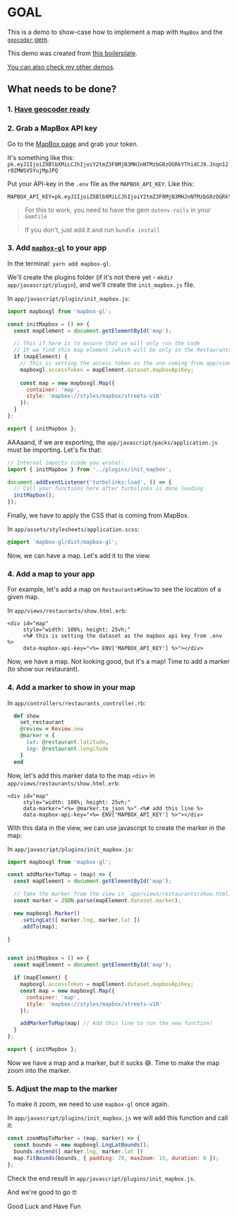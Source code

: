 # GOAL

This is a demo to show-case how to implement a map with `MapBox` and the [`geocoder` gem](https://github.com/alexreisner/geocoder#geocoding-objects).

This demo was created from [this boilerplate](https://github.com/andrerferrer/geocoder-gem#goal).

[You can also check my other demos](https://github.com/andrerferrer/dedemos/blob/master/README.md#ded%C3%A9mos).

## What needs to be done?

### 1. [Have geocoder ready](https://github.com/andrerferrer/geocoder-gem#goal)

### 2. Grab a MapBox API key

Go to the [MapBox page](https://account.mapbox.com/) and grab your token.

It's something like this: `pk.eyJ1IjoiZXBlbXMiLCJhIjoiY2tmZ3F0MjN3MHJnNTMzbG0zOGRkYThidCJ9.Jnqn12r0ZMWSV5YujMpJPQ`

Put your API-key in the `.env` file as the `MAPBOX_API_KEY`. Like this:
```
MAPBOX_API_KEY=pk.eyJ1IjoiZXBlbXMiLCJhIjoiY2tmZ3F0MjN3MHJnNTMzbG0zOGRkYThidCJ9.Jnqn12r0ZMWSV5YujMpJPQ
```

> For this to work, you need to have the gem `dotenv-rails` in your `Gemfile`

> If you don't, just add it and run `bundle install`

### 3. Add [`mapbox-gl`](https://www.npmjs.com/package/mapbox-gl) to your app

In the terminal: `yarn add mapbox-gl`.

We'll create the plugins folder (if it's not there yet - `mkdir app/javascript/plugin`), and we'll create the `init_mapbox.js` file.

In `app/javascript/plugin/init_mapbox.js`:
```js
import mapboxgl from 'mapbox-gl';

const initMapbox = () => {
  const mapElement = document.getElementById('map');

  // This if here is to ensure that we will only run the code
  // IF we find this map element (which will be only in the Restaurants#Show)
  if (mapElement) {
    // This is setting the access token as the one coming from app/views/restaurants/show.html.erb (line 11)
    mapboxgl.accessToken = mapElement.dataset.mapboxApiKey;
    
    const map = new mapboxgl.Map({
      container: 'map',
      style: 'mapbox://styles/mapbox/streets-v10'
    });
  }
};

export { initMapbox };
```

AAAaand, if we are exporting, the `app/javascript/packs/application.js` must be importing. Let's fix that:
```js
// Internal imports (code you wrote):
import { initMapbox } from '../plugins/init_mapbox';

document.addEventListener('turbolinks:load', () => {
  // Call your functions here after turbolinks is done loading
  initMapbox();
});
```

Finally, we have to apply the CSS that is coming from MapBox.

In `app/assets/stylesheets/application.scss`:
```css
@import 'mapbox-gl/dist/mapbox-gl';
```

Now, we can have a map. Let's add it to the view.

### 4. Add a map to your app

For example, let's add a map on `Restaurants#Show` to see the location of a given map.

In `app/views/restaurants/show.html.erb`:
```erb
<div id="map"
     style="width: 100%; height: 25vh;"
     <%# this is setting the dataset as the mapbox api key from .env %>
     data-mapbox-api-key="<%= ENV['MAPBOX_API_KEY'] %>"></div>
```

Now, we have a map. Not looking good, but it's a map! Time to add a marker (to show our restaurant).


### 4. Add a marker to show in your map
In `app/controllers/restaurants_controller.rb`:

```ruby
  def show
    set_restaurant
    @review = Review.new
    @marker = {
      lat: @restaurant.latitude,
      lng: @restaurant.longitude
    }
  end
```

Now, let's add this marker data to the map `<div>` in `app/views/restaurants/show.html.erb`:
```erb
<div id="map"
     style="width: 100%; height: 25vh;"
     data-marker="<%= @marker.to_json %>" <%# add this line %>
     data-mapbox-api-key="<%= ENV['MAPBOX_API_KEY'] %>"></div>
```

With this data in the view, we can use javascript to create the marker in the map:

In `app/javascript/plugins/init_mapbox.js`:
```js
import mapboxgl from 'mapbox-gl';

const addMarkerToMap = (map) => {
  const mapElement = document.getElementById('map');

  // Take the marker from the view in `app/views/restaurants/show.html.erb`
  const marker = JSON.parse(mapElement.dataset.marker);

  new mapboxgl.Marker()
    .setLngLat([ marker.lng, marker.lat ])
    .addTo(map);

}


const initMapbox = () => {
  const mapElement = document.getElementById('map');

  if (mapElement) {
    mapboxgl.accessToken = mapElement.dataset.mapboxApiKey;
    const map = new mapboxgl.Map({
      container: 'map',
      style: 'mapbox://styles/mapbox/streets-v10'
    });

    addMarkerToMap(map) // Add this line to run the new function!
  }
};

export { initMapbox };
```

Now we have a map and a marker, but it sucks 😅. Time to make the map zoom into the marker.

### 5. Adjust the map to the marker

To make it zoom, we need to use `mapbox-gl` once again.

In `app/javascript/plugins/init_mapbox.js` we will add this function and call it:
```js
const zoomMapToMarker = (map, marker) => {
  const bounds = new mapboxgl.LngLatBounds();
  bounds.extend([ marker.lng, marker.lat ])
  map.fitBounds(bounds, { padding: 70, maxZoom: 15, duration: 0 });
};
```

Check the end result in `app/javascript/plugins/init_mapbox.js`.




And we're good to go 🤓

Good Luck and Have Fun
